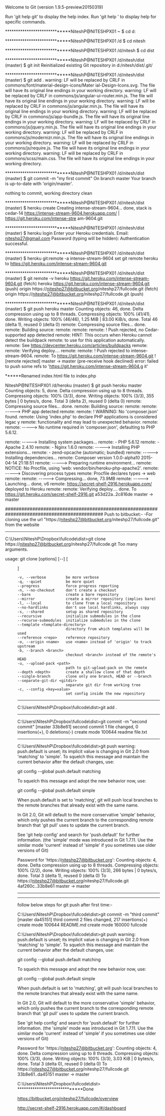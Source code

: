 Welcome to Git (version 1.9.5-preview20150319)


Run 'git help git' to display the help index.
Run 'git help <command>' to display help for specific commands.

*****************************NiteshP@NITESHPX01 ~
$ cd d:

*****************************NiteshP@NITESHPX01 /d
$ cd nitesh

*****************************NiteshP@NITESHPX01 /d/nitesh
$ cd dist

*****************************NiteshP@NITESHPX01 /d/nitesh/dist (master)
$ git init
Reinitialized existing Git repository in d:/nitesh/dist/.git/

*****************************NiteshP@NITESHPX01 /d/nitesh/dist (master)
$ git add .
warning: LF will be replaced by CRLF in commons/font/material-design-icons/Mater
ial-Design-Icons.svg.
The file will have its original line endings in your working directory.
warning: LF will be replaced by CRLF in commons/js/angular-ui-router.min.js.
The file will have its original line endings in your working directory.
warning: LF will be replaced by CRLF in commons/js/angular.min.js.
The file will have its original line endings in your working directory.
warning: LF will be replaced by CRLF in commons/js/app-bundle.js.
The file will have its original line endings in your working directory.
warning: LF will be replaced by CRLF in commons/js/jquery.min.js.
The file will have its original line endings in your working directory.
warning: LF will be replaced by CRLF in commons/js/modernizr.min.js.
The file will have its original line endings in your working directory.
warning: LF will be replaced by CRLF in commons/js/require.js.
The file will have its original line endings in your working directory.
warning: LF will be replaced by CRLF in commons/scss/main.css.
The file will have its original line endings in your working directory.

*****************************NiteshP@NITESHPX01 /d/nitesh/dist (master)
$ git commit -m "my first commit"
On branch master
Your branch is up-to-date with 'origin/master'.

nothing to commit, working directory clean

*****************************NiteshP@NITESHPX01 /d/nitesh/dist (master)
$ heroku create
Creating intense-stream-9604... done, stack is cedar-14
https://intense-stream-9604.herokuapp.com/ | https://git.heroku.com/intense-stre
am-9604.git

*****************************NiteshP@NITESHPX01 /d/nitesh/dist (master)
$ heroku login
Enter your Heroku credentials.
Email: niteshp27@gmail.com
Password (typing will be hidden):
Authentication successful.

*****************************NiteshP@NITESHPX01 /d/nitesh/dist (master)
$ heroku git:remote -a intense-stream-9604
set git remote heroku to https://git.heroku.com/intense-stream-9604.git

*****************************NiteshP@NITESHPX01 /d/nitesh/dist (master)
$ git remote -v
heroku  https://git.heroku.com/intense-stream-9604.git (fetch)
heroku  https://git.heroku.com/intense-stream-9604.git (push)
origin  https://niteshp27@bitbucket.org/niteshp27/fullcode.git (fetch)
origin  https://niteshp27@bitbucket.org/niteshp27/fullcode.git (push)

*****************************NiteshP@NITESHPX01 /d/nitesh/dist (master)
$ git push heroku master
Counting objects: 46, done.
Delta compression using up to 8 threads.
Compressing objects: 100% (41/41), done.
Writing objects: 100% (46/46), 1.25 MiB | 83.00 KiB/s, done.
Total 46 (delta 1), reused 0 (delta 0)
remote: Compressing source files... done.
remote: Building source:
remote:
remote:
remote:  !     Push rejected, no Cedar-supported app detected
remote: HINT: This occurs when Heroku cannot detect the buildpack
remote:       to use for this application automatically.
remote: See https://devcenter.heroku.com/articles/buildpacks
remote:
remote: Verifying deploy....
remote:
remote: !       Push rejected to intense-stream-9604.
remote:
To https://git.heroku.com/intense-stream-9604.git
 ! [remote rejected] master -> master (pre-receive hook declined)
error: failed to push some refs to 'https://git.heroku.com/intense-stream-9604.g
it'

******Renamed index.html file to index.php

NiteshP@NITESHPX01 /d/heroku (master)
$ git push heroku master
Counting objects: 5, done.
Delta compression using up to 8 threads.
Compressing objects: 100% (3/3), done.
Writing objects: 100% (3/3), 355 bytes | 0 bytes/s, done.
Total 3 (delta 2), reused 0 (delta 0)
remote: Compressing source files... done.
remote: Building source:
remote:
remote: -----> PHP app detected
remote:
remote:  !     WARNING: No 'composer.json' found.
remote:        Using 'index.php' to declare PHP applications is considered legac
y
remote:        functionality and may lead to unexpected behavior.
remote:
remote: -----> No runtime required in 'composer.json', defaulting to PHP 5.6.12.

remote: -----> Installing system packages...
remote:        - PHP 5.6.12
remote:        - Apache 2.4.10
remote:        - Nginx 1.6.0
remote: -----> Installing PHP extensions...
remote:        - zend-opcache (automatic; bundled)
remote: -----> Installing dependencies...
remote:        Composer version 1.0.0-alpha10 2015-04-14 21:18:51
remote: -----> Preparing runtime environment...
remote:        NOTICE: No Procfile, using 'web: vendor/bin/heroku-php-apache2'.
remote: -----> Discovering process types
remote:        Procfile declares types -> web
remote:
remote: -----> Compressing... done, 73.9MB
remote: -----> Launching... done, v6
remote:        https://secret-shelf-2916.herokuapp.com/ deployed to Heroku
remote:
remote: Verifying deploy.... done.
To https://git.heroku.com/secret-shelf-2916.git
   a53d22a..2c816de  master -> master

############################################################################################
Push to bitbucket:-
-For cloning use the url "https://niteshp27@bitbucket.org/niteshp27/fullcode.git" from the website

*****************************
C:\Users\NiteshP\Dropbox\fullcode\dist>git clone https://niteshp27@bitbucket.org/niteshp27/fullcode.git
Too many arguments.

usage: git clone [options] [--] <repo> [<dir>]

    -v, --verbose         be more verbose
    -q, --quiet           be more quiet
    --progress            force progress reporting
    -n, --no-checkout     don't create a checkout
    --bare                create a bare repository
    --mirror              create a mirror repository (implies bare)
    -l, --local           to clone from a local repository
    --no-hardlinks        don't use local hardlinks, always copy
    -s, --shared          setup as shared repository
    --recursive           initialize submodules in the clone
    --recurse-submodules  initialize submodules in the clone
    --template <template-directory>
                          directory from which templates will be used
    --reference <repo>    reference repository
    -o, --origin <name>   use <name> instead of 'origin' to track upstream
    -b, --branch <branch>
                          checkout <branch> instead of the remote's HEAD
    -u, --upload-pack <path>
                          path to git-upload-pack on the remote
    --depth <depth>       create a shallow clone of that depth
    --single-branch       clone only one branch, HEAD or --branch
    --separate-git-dir <gitdir>
                          separate git dir from working tree
    -c, --config <key=value>
                          set config inside the new repository

*****************************
C:\Users\NiteshP\Dropbox\fullcode\dist>git add .

*****************************
C:\Users\NiteshP\Dropbox\fullcode\dist>git commit -m "second commit"
[master 33b8e61] second commit
 1 file changed, 0 insertions(+), 0 deletions(-)
 create mode 100644 readme file.txt

*****************************
C:\Users\NiteshP\Dropbox\fullcode\dist>git push
warning: push.default is unset; its implicit value is changing in
Git 2.0 from 'matching' to 'simple'. To squelch this message
and maintain the current behavior after the default changes, use:

  git config --global push.default matching

To squelch this message and adopt the new behavior now, use:

  git config --global push.default simple

When push.default is set to 'matching', git will push local branches
to the remote branches that already exist with the same name.

In Git 2.0, Git will default to the more conservative 'simple'
behavior, which only pushes the current branch to the corresponding
remote branch that 'git pull' uses to update the current branch.

See 'git help config' and search for 'push.default' for further information.
(the 'simple' mode was introduced in Git 1.7.11. Use the similar mode
'current' instead of 'simple' if you sometimes use older versions of Git)

Password for 'https://niteshp27@bitbucket.org':
Counting objects: 4, done.
Delta compression using up to 8 threads.
Compressing objects: 100% (2/2), done.
Writing objects: 100% (3/3), 266 bytes | 0 bytes/s, done.
Total 3 (delta 1), reused 0 (delta 0)
To https://niteshp27@bitbucket.org/niteshp27/fullcode.git
   4af260c..33b8e61  master -> master


*********************
*********************
follow below steps for git push after first time:-


C:\Users\NiteshP\Dropbox\fullcode\dist>git commit -m "third commit"
[master da45151] third commit
 2 files changed, 217 insertions(+)
 create mode 100644 README.md
 create mode 160000 fullcode

C:\Users\NiteshP\Dropbox\fullcode\dist>git push
warning: push.default is unset; its implicit value is changing in
Git 2.0 from 'matching' to 'simple'. To squelch this message
and maintain the current behavior after the default changes, use:

  git config --global push.default matching

To squelch this message and adopt the new behavior now, use:

  git config --global push.default simple

When push.default is set to 'matching', git will push local branches
to the remote branches that already exist with the same name.

In Git 2.0, Git will default to the more conservative 'simple'
behavior, which only pushes the current branch to the corresponding
remote branch that 'git pull' uses to update the current branch.

See 'git help config' and search for 'push.default' for further information.
(the 'simple' mode was introduced in Git 1.7.11. Use the similar mode
'current' instead of 'simple' if you sometimes use older versions of Git)

Password for 'https://niteshp27@bitbucket.org':
Counting objects: 4, done.
Delta compression using up to 8 threads.
Compressing objects: 100% (3/3), done.
Writing objects: 100% (3/3), 3.03 KiB | 0 bytes/s, done.
Total 3 (delta 0), reused 0 (delta 0)
To https://niteshp27@bitbucket.org/niteshp27/fullcode.git
   33b8e61..da45151  master -> master

C:\Users\NiteshP\Dropbox\fullcode\dist>
*****************************Done

https://bitbucket.org/niteshp27/fullcode/overview

http://secret-shelf-2916.herokuapp.com/#/dashboard